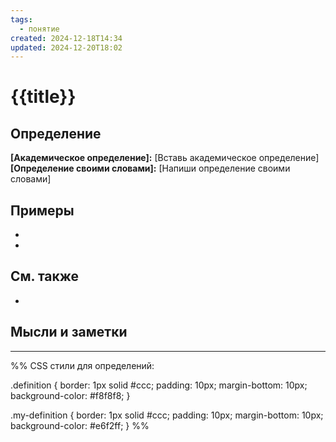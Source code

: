 ```yaml
---
tags:
  - понятие
created: 2024-12-18T14:34
updated: 2024-12-20T18:02
---
```


# {{title}}

## Определение

<div class="definition">
  <b>[Академическое определение]:</b> [Вставь академическое определение]
</div>

<div class="my-definition">
  <b>[Определение своими словами]:</b> [Напиши определение своими словами]
</div>

## Примеры

-   
-   

## См. также

-  

## Мысли и заметки


---

%%
CSS стили для определений:

.definition {
  border: 1px solid #ccc;
  padding: 10px;
  margin-bottom: 10px;
  background-color: #f8f8f8;
}

.my-definition {
  border: 1px solid #ccc;
  padding: 10px;
  margin-bottom: 10px;
  background-color: #e6f2ff;
}
%%